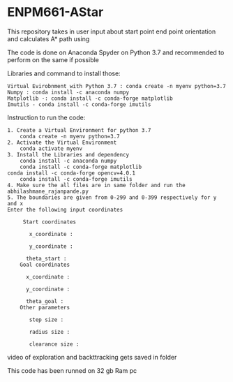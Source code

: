 # ENPM661-AStar
This repository takes in user input about start point end point orientation and calculates A* path using

The code is done on Anaconda Spyder on Python 3.7 and recommended to perform on the same if possible

Libraries and command to install those:

    Virtual Evirobnment with Python 3.7 : conda create -n myenv python=3.7 
    Numpy : conda install -c anaconda numpy
    Matplotlib -: conda install -c conda-forge matplotlib 
    Imutils - conda install -c conda-forge imutils

Instruction to run the code:

    1. Create a Virtual Environment for python 3.7
        conda create -n myenv python=3.7
    2. Activate the Virtual Environment
        conda activate myenv 
    3. Install the Libraries and dependency
        conda install -c anaconda numpy
        conda install -c conda-forge matplotlib 
	conda install -c conda-forge opencv=4.0.1
        conda install -c conda-forge imutils
    4. Make sure the all files are in same folder and run the abhilashmane_rajanpande.py
    5. The boundaries are given from 0-299 and 0-399 respectively for y and x 
    Enter the following input coordinates
        
         Start coordinates 

           x_coordinate : 

           y_coordinate : 

          theta_start : 
        Goal coordinates 

          x_coordinate :

          y_coordinate :

          theta_goal : 
        Other parameters 

           step size : 

           radius size : 

           clearance size : 

 

video of exploration and backttracking gets saved in folder




This code has been runned on 32 gb Ram pc

